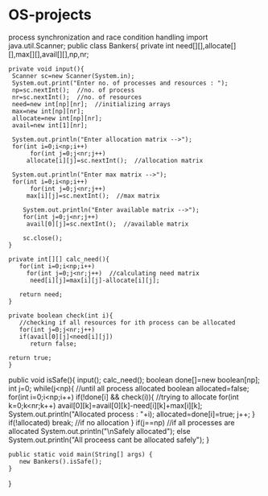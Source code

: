 # OS-projects
process synchronization and race condition handling
import java.util.Scanner;
public class Bankers{
    private int need[][],allocate[][],max[][],avail[][],np,nr;
    
    private void input(){
     Scanner sc=new Scanner(System.in);
     System.out.print("Enter no. of processes and resources : ");
     np=sc.nextInt();  //no. of process
     nr=sc.nextInt();  //no. of resources
     need=new int[np][nr];  //initializing arrays
     max=new int[np][nr];
     allocate=new int[np][nr];
     avail=new int[1][nr];
     
     System.out.println("Enter allocation matrix -->");
     for(int i=0;i<np;i++)
          for(int j=0;j<nr;j++)
         allocate[i][j]=sc.nextInt();  //allocation matrix
      
     System.out.println("Enter max matrix -->");
     for(int i=0;i<np;i++)
          for(int j=0;j<nr;j++)
         max[i][j]=sc.nextInt();  //max matrix
      
        System.out.println("Enter available matrix -->");
        for(int j=0;j<nr;j++)
         avail[0][j]=sc.nextInt();  //available matrix
        
        sc.close();
    }
    
    private int[][] calc_need(){
       for(int i=0;i<np;i++)
         for(int j=0;j<nr;j++)  //calculating need matrix
          need[i][j]=max[i][j]-allocate[i][j];
       
       return need;
    }
 
    private boolean check(int i){
       //checking if all resources for ith process can be allocated
       for(int j=0;j<nr;j++) 
       if(avail[0][j]<need[i][j])
          return false;
   
    return true;
    }
public void isSafe(){
       input();
       calc_need();
       boolean done[]=new boolean[np];
       int j=0;
while(j<np){  //until all process allocated
       boolean allocated=false;
       for(int i=0;i<np;i++)
        if(!done[i] && check(i)){  //trying to allocate
            for(int k=0;k<nr;k++)
            avail[0][k]=avail[0][k]-need[i][k]+max[i][k];
         System.out.println("Allocated process : "+i);
         allocated=done[i]=true;
               j++;
             }
          if(!allocated) break;  //if no allocation
       }
       if(j==np)  //if all processes are allocated
        System.out.println("\nSafely allocated");
       else
        System.out.println("All proceess cant be allocated safely");
    }
    
    public static void main(String[] args) {
       new Bankers().isSafe();
    }
}
